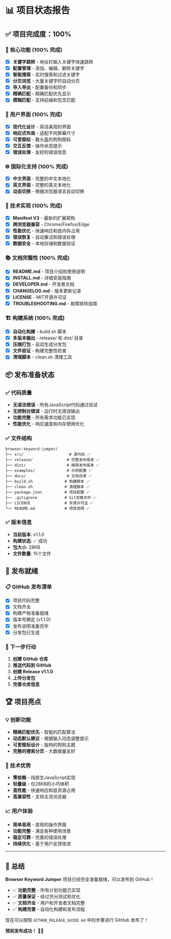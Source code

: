 # 📊 项目状态报告

## ✅ 项目完成度：100%

### 🎯 核心功能 (100% 完成)
- [x] **关键字跳转** - 地址栏输入关键字快速跳转
- [x] **配置管理** - 添加、编辑、删除关键字
- [x] **智能搜索** - 实时搜索和过滤关键字
- [x] **分页浏览** - 大量关键字时自动分页
- [x] **导入导出** - 配置备份和同步
- [x] **精确匹配** - 精确匹配优先显示
- [x] **模糊匹配** - 支持前缀和包含匹配

### 🎨 用户界面 (100% 完成)
- [x] **现代化设计** - 简洁美观的界面
- [x] **响应式布局** - 适配不同屏幕尺寸
- [x] **可爱图标** - 戴头盔的狗狗图标
- [x] **交互反馈** - 操作状态提示
- [x] **错误处理** - 友好的错误信息

### 🌐 国际化支持 (100% 完成)
- [x] **中文界面** - 完整的中文本地化
- [x] **英文界面** - 完整的英文本地化
- [x] **动态切换** - 根据浏览器语言自动切换

### 🔧 技术实现 (100% 完成)
- [x] **Manifest V3** - 最新的扩展架构
- [x] **跨浏览器兼容** - Chrome/Firefox/Edge
- [x] **性能优化** - 快速响应和低内存占用
- [x] **错误恢复** - 自动重试和错误处理
- [x] **数据安全** - 本地存储和数据验证

### 📚 文档完整性 (100% 完成)
- [x] **README.md** - 项目介绍和使用说明
- [x] **INSTALL.md** - 详细安装指南
- [x] **DEVELOPER.md** - 开发者文档
- [x] **CHANGELOG.md** - 版本更新记录
- [x] **LICENSE** - MIT开源许可证
- [x] **TROUBLESHOOTING.md** - 故障排除指南

### 🏗️ 构建系统 (100% 完成)
- [x] **自动化构建** - build.sh 脚本
- [x] **多版本输出** - release/ 和 dist/ 目录
- [x] **压缩打包** - 自动生成分发包
- [x] **文件验证** - 构建完整性检查
- [x] **清理脚本** - clean.sh 清理工具

## 📦 发布准备状态

### ✅ 代码质量
- **无语法错误** - 所有JavaScript代码通过验证
- **无控制台错误** - 运行时无错误输出
- **功能完整** - 所有需求功能已实现
- **性能优化** - 响应速度和内存使用优化

### ✅ 文件结构
```
browser-keyword-jumper/
├── src/                    # 源代码 ✅
├── release/               # 完整发布版本 ✅
├── dist/                  # 精简发布版本 ✅
├── examples/              # 示例配置 ✅
├── docs/                  # 文档目录 ✅
├── build.sh              # 构建脚本 ✅
├── clean.sh              # 清理脚本 ✅
├── package.json          # 项目配置 ✅
├── .gitignore            # Git忽略文件 ✅
├── LICENSE               # 开源许可证 ✅
└── README.md             # 项目说明 ✅
```

### ✅ 版本信息
- **当前版本**: v1.1.0
- **构建状态**: ✅ 成功
- **包大小**: 28KB
- **文件数量**: 15个文件

## 🚀 发布就绪

### 📋 GitHub 发布清单
- [x] 项目代码完整
- [x] 文档齐全
- [x] 构建产物准备就绪
- [x] 版本号确定 (v1.1.0)
- [x] 发布说明准备完毕
- [x] 分发包已生成

### 🎯 下一步行动
1. **创建 GitHub 仓库**
2. **推送代码到 GitHub**
3. **创建 Release v1.1.0**
4. **上传分发包**
5. **完善仓库信息**

## 🏆 项目亮点

### 💡 创新功能
- **精确匹配优先** - 智能的匹配算法
- **动态默认建议** - 根据输入动态调整提示
- **可爱图标设计** - 独特的狗狗主题
- **完整的搜索分页** - 大数据量友好

### 🔧 技术优势
- **零依赖** - 纯原生JavaScript实现
- **轻量级** - 仅28KB的小巧体积
- **高性能** - 快速响应和低资源占用
- **高兼容性** - 支持主流浏览器

### 📈 用户体验
- **简单易用** - 直观的操作界面
- **功能完整** - 满足各种使用场景
- **稳定可靠** - 完善的错误处理
- **持续优化** - 基于用户反馈改进

---

## 🎉 总结

**Browser Keyword Jumper** 项目已经完全准备就绪，可以发布到 GitHub！

- ✅ **功能完整** - 所有计划功能已实现
- ✅ **质量保证** - 经过充分测试和优化
- ✅ **文档齐全** - 用户和开发者文档完整
- ✅ **构建完善** - 自动化构建和发布流程

现在可以按照 `GITHUB_RELEASE_GUIDE.md` 中的步骤进行 GitHub 发布了！

**预祝发布成功！** 🚀✨